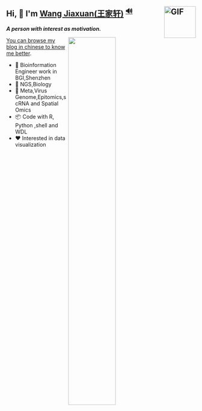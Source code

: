 ## Hi, 👋  I'm <a href="https://abego.cn" target="_blank">Wang Jiaxuan(王家轩)</a> <sup><a href="https://github.com/Charmve/Charmve/blob/master/OctoCharmve/pronounce.m4a?raw=true" title="pronunciation">🔊</a></sup><img align="right" alt="GIF" src="https://media.giphy.com/media/LnQjpWaON8nhr21vNW/giphy.gif" width="84" title="Say HI"> 

<em><b> A person with interest as motivation. </b></em>

[<img align="right" width="50%" src="https://github-readme-stats.vercel.app/api/top-langs/?username=wangjiaxuan666&layout=compact&hide=javascript,html,css,scss">](https://github.com/wangjiaxuan666/)

<!--
[<img align="right" width="50%" src="https://github-readme-stats-ouuan.vercel.app/api?username=wangjiaxuan666&theme=dark&show_icons=true">](https://metrics.lecoq.io/ouuan#gh-dark-mode-only)
[<img align="right" width="50%" src="https://github-readme-stats-ouuan.vercel.app/api?username=wangjiaxuan666&show_icons=true">](https://metrics.lecoq.io/ouuan#gh-light-mode-only)
-->

[You can browse my blog in chinese to know me better](https://abego.cn).

- 🔭 Bioinformation Engineer work in BGI,Shenzhen
- 🌱 NGS,Biology
- :key: Meta,Virus Genome,Epitomics,scRNA and Spatial Omics
- :package: Code with R, Python ,shell and WDL
- ❤️ Interested in data visualization
